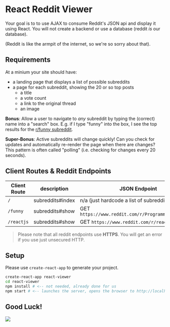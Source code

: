 # React Reddit Viewer

Your goal is to to use AJAX to consume Reddit's JSON api and display it using React. You will not create a backend or use a database (reddit _is_ our database).

(Reddit is like the armpit of the internet, so we're so sorry about that).

## Requirements
At a minium your site should have:

* a landing page that displays a list of possible subreddits
* a page for each subreddit, showing the 20 or so top posts
  * a title
  * a vote count
  * a link to the original thread
  * an image
 
**Bonus**: Allow a user to navigate to *any* subreddit by typing the (correct) name into a "search" box. E.g. if I type "funny" into the box, I see the top results for the [r/funny subreddit](https://www.reddit.com/r/funny.json).

**Super-Bonus**: Active subreddits will change quickly! Can you check for updates and automatically re-render the page when there are changes? This pattern is often called "polling" (i.e. checking for changes every 20 seconds).

## Client Routes & Reddit Endpoints

| Client Route | description           | JSON Endpoint  |
| -------------|-------------| -----|
| `/`      | subreddits#index      |  n/a (just hardcode a list of subreddits) |
| `/funny` | subreddits#show     |  GET `https://www.reddit.com/r/ProgrammerHumor.json` |
| `/reactjs` | subreddits#show   |  GET `https://www.reddit.com/r/reactjs.json` |

> Please note that all reddit endpoints use **HTTPS**. You will get an error if you use just unsecured HTTP.

## Setup
Please use `create-react-app` to generate your project.

```bash
create-react-app react-viewer
cd react-viewer
npm install # <-- not needed, already done for us
npm start # <-- launches the server, opens the browser to http://localhost:3000
```

## Good Luck!
<img max-width=400 src="https://media3.giphy.com/media/goiauJeRxagM/giphy.gif">

